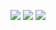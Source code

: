 <p align="center">
	<img src="https://github-readme-stats.vercel.app/api?username=formidablae&show_icons=true&include_all_commits=true&count_private=true&hide_border=true&theme=dark" />
	<img src="https://github-readme-streak-stats.herokuapp.com/?user=formidablae&include_all_commits=true&hide_border=true&theme=dark"/>
	<img src="https://github-readme-stats.vercel.app/api/top-langs/?username=formidablae&layout=compact&langs_count=10&include_all_commits=true&hide_border=true&theme=dark">
</p>
